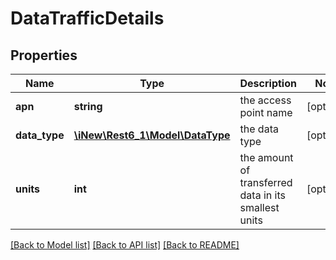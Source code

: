 # DataTrafficDetails

## Properties
Name | Type | Description | Notes
------------ | ------------- | ------------- | -------------
**apn** | **string** | the access point name | [optional] 
**data_type** | [**\iNew\Rest6_1\Model\DataType**](DataType.md) | the data type | [optional] 
**units** | **int** | the amount of transferred data in its smallest units | [optional] 

[[Back to Model list]](../README.md#documentation-for-models) [[Back to API list]](../README.md#documentation-for-api-endpoints) [[Back to README]](../README.md)


